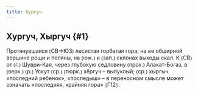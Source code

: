 ```yaml
---
title: Хургуч
---
```

## Хургуч, Хыргуч {#1}

Протянувшаяся ⦅СВ→ЮЗ⦆ лесистая горбатая гора; на ее обширной вершине рощи и поляны, на ⦅юж.⦆ и ⦅зап.⦆ склонах выходы скал. К ⦅СВ⦆ от ⦅г.⦆ Шуври-Кая, через глубокую седловину ⦅прох.⦆ Алакат-Богаз, в ⦅верх.⦆ ⦅р.⦆ Ускут ⦅ср.⦆ ⦅тюрк.⦆ хёргуч – выпуклый; ⦅ср.⦆ хыргыч «последний ребенок», «последыш» – в переносном смысле может означать «последняя, крайняя гора» ⦃Г12⦄.
